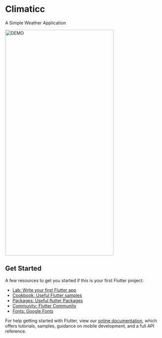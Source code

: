 # Climaticc

A Simple Weather Application

<img src =  "https://user-images.githubusercontent.com/77354987/129730251-fe56825a-3271-4306-afd3-a0986de3ea52.gif" alt = "DEMO" width="350" height="730"    >

## Get Started

A few resources to get you started if this is your first Flutter project:

- [Lab: Write your first Flutter app](https://flutter.dev/docs/get-started/codelab)
- [Cookbook: Useful Flutter samples](https://flutter.dev/docs/cookbook)
- [Packages: Useful flutter Packages](https://pub.dev/)
- [Community: Flutter Community](https://flutter.dev/community)
- [Fonts: Google Fonts](https://fonts.google.com/)

For help getting started with Flutter, view our
[online documentation](https://flutter.dev/docs), which offers tutorials,
samples, guidance on mobile development, and a full API reference.
